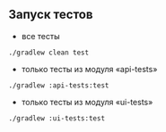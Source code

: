 ## Запуск тестов

- все тесты

```
./gradlew clean test
```

- только тесты из модуля «api-tests»

```
./gradlew :api-tests:test
```

- только тесты из модуля «ui-tests»

```
./gradlew :ui-tests:test
```